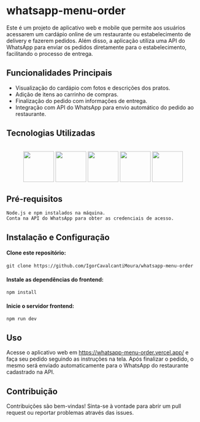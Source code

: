 
# whatsapp-menu-order


Este é um projeto de aplicativo web e mobile que permite aos usuários acessarem um cardápio online de um restaurante ou estabelecimento de delivery e fazerem pedidos. Além disso, a aplicação utiliza uma API do WhatsApp para enviar os pedidos diretamente para o estabelecimento, facilitando o processo de entrega.

## Funcionalidades Principais

- Visualização do cardápio com fotos e descrições dos pratos.
- Adição de itens ao carrinho de compras.
- Finalização do pedido com informações de entrega.
- Integração com API do WhatsApp para envio automático do pedido ao restaurante.

## Tecnologias Utilizadas

<div align="center">
  <br> 
<img src="https://cdn.jsdelivr.net/gh/devicons/devicon@latest/icons/html5/html5-original.svg" width="80" height="80" />

<img src="https://cdn.jsdelivr.net/gh/devicons/devicon@latest/icons/css3/css3-original.svg" width="80" height="80" />

<img src="https://cdn.jsdelivr.net/gh/devicons/devicon@latest/icons/javascript/javascript-original.svg" width="80" height="80" />

<img src="https://cdn.jsdelivr.net/gh/devicons/devicon@latest/icons/tailwindcss/tailwindcss-original.svg" width="80" height="80"/>

<img src="https://cdn.jsdelivr.net/gh/devicons/devicon@latest/icons/git/git-original.svg" width="80" height="80" />
           
</div>

## Pré-requisitos

    Node.js e npm instalados na máquina.
    Conta na API do WhatsApp para obter as credenciais de acesso.

## Instalação e Configuração

#### Clone este repositório:

    git clone https://github.com/IgorCavalcantiMoura/whatsapp-menu-order
    
#### Instale as dependências do frontend:
    npm install

#### Inicie o servidor frontend:
    npm run dev

## Uso

Acesse o aplicativo web em https://whatsapp-menu-order.vercel.app/ e faça seu pedido seguindo as instruções na tela. Após finalizar o pedido, o mesmo será enviado automaticamente para o WhatsApp do restaurante cadastrado na API.

## Contribuição

Contribuições são bem-vindas! Sinta-se à vontade para abrir um pull request ou reportar problemas através das issues.
